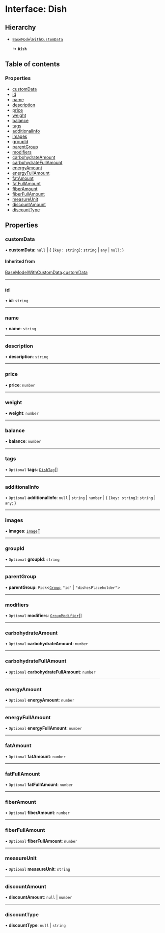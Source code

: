 # Interface: Dish

## Hierarchy

- [`BaseModelWithCustomData`](BaseModelWithCustomData.md)

  ↳ **`Dish`**

## Table of contents

### Properties

- [customData](Dish.md#customdata)
- [id](Dish.md#id)
- [name](Dish.md#name)
- [description](Dish.md#description)
- [price](Dish.md#price)
- [weight](Dish.md#weight)
- [balance](Dish.md#balance)
- [tags](Dish.md#tags)
- [additionalInfo](Dish.md#additionalinfo)
- [images](Dish.md#images)
- [groupId](Dish.md#groupid)
- [parentGroup](Dish.md#parentgroup)
- [modifiers](Dish.md#modifiers)
- [carbohydrateAmount](Dish.md#carbohydrateamount)
- [carbohydrateFullAmount](Dish.md#carbohydratefullamount)
- [energyAmount](Dish.md#energyamount)
- [energyFullAmount](Dish.md#energyfullamount)
- [fatAmount](Dish.md#fatamount)
- [fatFullAmount](Dish.md#fatfullamount)
- [fiberAmount](Dish.md#fiberamount)
- [fiberFullAmount](Dish.md#fiberfullamount)
- [measureUnit](Dish.md#measureunit)
- [discountAmount](Dish.md#discountamount)
- [discountType](Dish.md#discounttype)

## Properties

### customData

• **customData**: ``null`` \| { `[key: string]`: `string` \| `any` \| ``null``;  }

#### Inherited from

[BaseModelWithCustomData](BaseModelWithCustomData.md).[customData](BaseModelWithCustomData.md#customdata)

___

### id

• **id**: `string`

___

### name

• **name**: `string`

___

### description

• **description**: `string`

___

### price

• **price**: `number`

___

### weight

• **weight**: `number`

___

### balance

• **balance**: `number`

___

### tags

• `Optional` **tags**: [`DishTag`](DishTag.md)[]

___

### additionalInfo

• `Optional` **additionalInfo**: ``null`` \| `string` \| `number` \| { `[key: string]`: `string` \| `any`;  }

___

### images

• **images**: [`Image`](Image.md)[]

___

### groupId

• `Optional` **groupId**: `string`

___

### parentGroup

• **parentGroup**: `Pick`<[`Group`](Group.md), ``"id"`` \| ``"dishesPlaceholder"``\>

___

### modifiers

• `Optional` **modifiers**: [`GroupModifier`](GroupModifier.md)[]

___

### carbohydrateAmount

• `Optional` **carbohydrateAmount**: `number`

___

### carbohydrateFullAmount

• `Optional` **carbohydrateFullAmount**: `number`

___

### energyAmount

• `Optional` **energyAmount**: `number`

___

### energyFullAmount

• `Optional` **energyFullAmount**: `number`

___

### fatAmount

• `Optional` **fatAmount**: `number`

___

### fatFullAmount

• `Optional` **fatFullAmount**: `number`

___

### fiberAmount

• `Optional` **fiberAmount**: `number`

___

### fiberFullAmount

• `Optional` **fiberFullAmount**: `number`

___

### measureUnit

• `Optional` **measureUnit**: `string`

___

### discountAmount

• **discountAmount**: ``null`` \| `number`

___

### discountType

• **discountType**: ``null`` \| `string`
